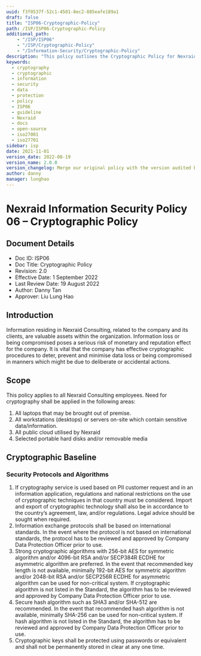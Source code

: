 ```yaml
---
uuid: f3f0537f-52c1-4501-8ec2-885eafe189a1
draft: false
title: "ISP06-Cryptographic-Policy"
path: /ISP/ISP06-Cryptographic-Policy
additional_path:
    - "/ISP/ISP06"
    - "/ISP/Cryptographic-Policy"
    - "/Information-Security/Cryptographic-Policy"
description: "This policy outlines the Cryptographic Policy for Nexraid's information system."
keywords: 
  - cryptography
  - cryptographic
  - information
  - security
  - data
  - protection
  - policy
  - ISP06
  - guideline
  - Nexraid
  - docs
  - open-source
  - iso27001
  - iso27701
sidebar: isp
date: 2021-11-01
version_date: 2022-08-19
version_name: 2.0.0
version_changelog: Merge our original policy with the version audited by DPTM
author: danny
manager: lunghao
---
```


# Nexraid Information Security Policy 06 – Cryptographic Policy

## Document Details
* Doc ID: ISP06
* Doc Title: Cryptographic Policy
* Revision: 2.0
* Effective Date: 1 September 2022
* Last Review Date: 19 August 2022
* Author: Danny Tan
* Approver: Liu Lung Hao

## Introduction
Information residing in Nexraid Consulting, related to the company and its clients, are valuable assets within the organization. Information loss or being compromised poses a serious risk of monetary and reputation effect for the company. It is vital that the company has effective cryptographic procedures to deter, prevent and minimise data loss or being compromised in manners which might be due to deliberate or accidental actions.

## Scope
This policy applies to all Nexraid Consulting employees. Need for cryptography shall be applied in the following areas:
1. All laptops that may be brought out of premise.
2. All workstations (desktops) or servers on-site which contain sensitive data/information.
3. All public cloud utilised by Nexraid
4. Selected portable hard disks and/or removable media

## Cryptographic Baseline

### Security Protocols and Algorithms 
1. If cryptography service is used based on PII customer request and in an information application, regulations and national restrictions on the use of cryptographic techniques in that country must be considered. Import and export of cryptographic technology shall also be in accordance to the country’s agreement, law, and/or regulations. Legal advice should be sought when required.
2. Information exchange protocols shall be based on international standards. In the event where the protocol is not based on international standards, the protocol has to be reviewed and approved by Company Data Protection Officer prior to use.
3. Strong cryptographic algorithms with 256-bit AES for symmetric algorithm and/or 4096-bit RSA and/or SECP384R ECDHE for asymmetric algorithm are preferred. In the event that recommended key length is not available, minimally 192-bit AES for symmetric algorithm and/or 2048-bit RSA and/or SECP256R ECDHE for asymmetric algorithm can be used for non-critical system. If cryptographic algorithm is not listed in the Standard, the algorithm has to be reviewed and approved by Company Data Protection Officer prior to use.
4. Secure hash algorithm such as SHA3 and/or SHA-512 are recommended. In the event that recommended hash algorithm is not available, minimally SHA-256 can be used for non-critical system. If hash algorithm is not listed in the Standard, the algorithm has to be reviewed and approved by Company Data Protection Officer prior to use.
5. Cryptographic keys shall be protected using passwords or equivalent and shall not be permanently stored in clear at any one time.